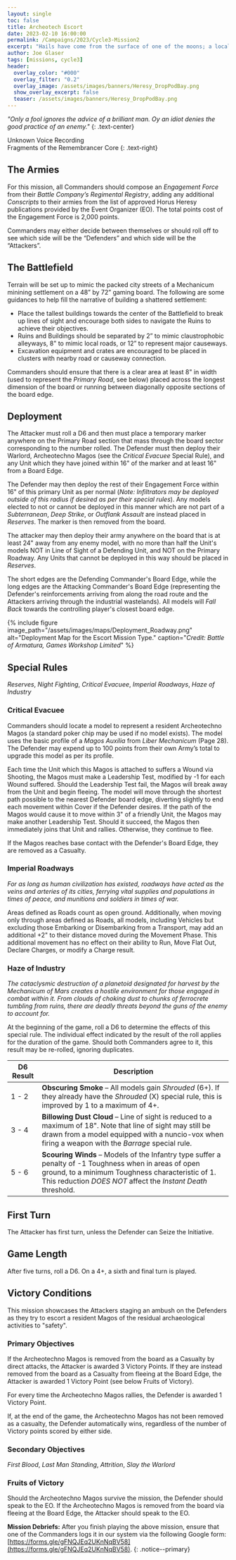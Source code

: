 ```yaml
---
layout: single
toc: false
title: Archeotech Escort
date: 2023-02-10 16:00:00
permalink: /Campaigns/2023/Cycle3-Mission2
excerpt: "Hails have come from the surface of one of the moons; a local Magos of moderate renown is seeking safe escort out system in trade of something unique ..." 
author: Joe Glaser
tags: [missions, cycle3]
header:
  overlay_color: "#000"
  overlay_filter: "0.2"
  overlay_image: /assets/images/banners/Heresy_DropPodBay.png
  show_overlay_excerpt: false
  teaser: /assets/images/banners/Heresy_DropPodBay.png
---
```


*"Only a fool ignores the advice of a brilliant man. Oy an idiot denies the good practice of an enemy."*
{: .text-center}

Unknown Voice Recording <br> Fragments of the Remembrancer Core
{: .text-right}

## The Armies

For this mission, all Commanders should compose an *Engagement Force* from their *Battle Company’s Regimental Registry*, adding any additional *Conscripts* to their armies from the list of approved Horus Heresy publications provided by the Event Organizer (EO). The total points cost of the Engagement Force is 2,000 points.

Commanders may either decide between themselves or should roll off to see which side will be the “Defenders” and which side will be the “Attackers”.

## The Battlefield

Terrain will be set up to mimic the packed city streets of a Mechanicum minining settlement on a 48” by 72” gaming board. The following are some guidances to help fill the narrative of building a shattered settlement:

- Place the tallest buildings towards the center of the Battlefield to break up lines of sight and encourage both sides to navigate the Ruins to achieve their objectives.
- Ruins and Buildings should be separated by 2” to mimic claustrophobic alleyways, 8" to mimic local roads, or 12” to represent major causeways.
- Excavation equipment and crates are encouraged to be placed in clusters with nearby road or causeway connection.

Commanders should ensure that there is a clear area at least 8" in width (used to represent the *Primary Road*, see below) placed across the longest dimension of the board or running between diagonally opposite sections of the board edge.

## Deployment

The Attacker must roll a D6 and then must place a temporary marker anywhere on the Primary Road section that mass through the board sector corresponding to the number rolled. The Defender must then deploy their Warlord,  Archeotechno Magos (see the *Critical Evacuee* Special Rule), and any Unit which they have joined within 16" of the marker and at least 16" from a Board Edge.

The Defender may then deploy the rest of their Engagement Force within 16" of this primary Unit as per normal (*Note: Infiltrators may be deployed outside of this radius if desired as per their special rules*). Any models elected to not or cannot be deployed in this manner which are not part of a *Subterranean*, *Deep Strike*, or *Outflank Assault* are instead placed in *Reserves*. The marker is then removed from the board.

The attacker may then deploy their army anywhere on the board that is at least 24" away from any enemy model, with no more than half the Unit's models NOT in Line of Sight of a Defending Unit, and NOT on the Primary Roadway. Any Units that cannot be deployed in this way should be placed in *Reserves*.

The short edges are the Defending Commander's Board Edge, while the long edges are the Attacking Commander's Board Edge (representing the Defender's reinforcements arriving from along the road route and the Attackers arriving through the industrial wastelands). All models will *Fall Back* towards the controlling player's closest board edge.

{% include figure image_path="/assets/images/maps/Deployment_Roadway.png" alt="Deployment Map for the Escort Mission Type." caption="*Credit: Battle of Armatura, Games Workshop Limited*" %}

## Special Rules

*Reserves*, *Night Fighting*, *Critical Evacuee*, *Imperial Roadways*, *Haze of Industry*

### Critical Evacuee

Commanders should locate a model to represent a resident Archeotechno Magos (a standard poker chip may be used if no model exists). The model uses the basic profile of a *Magos Auxilia* from *Liber Mechanicum* (Page 28). The Defender may expend up to 100 points from their own Army’s total to upgrade this model as per its profile.

Each time the Unit which this Magos is attached to suffers a Wound via Shooting, the Magos must make a Leadership Test, modified by -1 for each Wound suffered. Should the Leadership Test fail, the Magos will break away from the Unit and begin fleeing. The model will move through the shortest path possible to the nearest Defender board edge, diverting slightly to end each movement within Cover if the Defender desires. If the path of the Magos would cause it to move within 3" of a friendly Unit, the Magos may make another Leadership Test. Should it succeed, the Magos then immediately joins that Unit and rallies. Otherwise, they continue to flee.

If the Magos reaches base contact with the Defender's Board Edge, they are removed as a Casualty.

### Imperial Roadways

*For as long as human civilization has existed, roadways have acted as the veins and arteries of its cities, ferrying vital supplies and populations in times of peace, and munitions and soldiers in times of war.*

Areas defined as Roads count as open ground. Additionally, when moving only through areas defined as Roads, all models, including Vehicles but excluding those Embarking or Disembarking from a Transport, may add an additional +2" to their distance moved during the Movement Phase. This additional movement has no effect on their ability to Run, Move Flat Out, Declare Charges, or modify a Charge result.

### Haze of Industry

*The cataclysmic destruction of a planetoid designated for harvest by the Mechanicum of Mars creates a hostile environment for those engaged in combat within it. From clouds of choking dust to chunks of ferrocrete tumbling from ruins, there are deadly threats beyond the guns of the enemy to account for.*

At the beginning of the game, roll a D6 to determine the effects of this special rule. The individual effect indicated by the result of the roll applies for the duration of the game. Should both Commanders agree to it, this result may be re-rolled, ignoring duplicates.

| D6 Result | Description                                                  |
| --------- | ------------------------------------------------------------ |
| 1 - 2     | **Obscuring Smoke** – All models gain *Shrouded* (6+). If they already have the *Shrouded* (X) special rule, this is improved by 1 to a maximum of 4+. |
| 3 - 4     | **Billowing Dust Cloud** – Line of sight is reduced to a maximum of 18". Note that line of sight may still be drawn from a model equipped with a nuncio-vox when firing a weapon with the *Barrage* special rule. |
| 5 - 6     | **Scouring Winds** – Models of the Infantry type suffer a penalty of -1 Toughness when in areas of open ground, to a minimum Toughness characteristic of 1. This reduction *DOES NOT* affect the *Instant Death* threshold. |



## First Turn

The Attacker has first turn, unless the Defender can Seize the Initiative.

## Game Length

After five turns, roll a D6. On a 4+, a sixth and final turn is played.

## Victory Conditions

This mission showcases the Attackers staging an ambush on the Defenders as they try to escort a resident Magos of the residual archaeological activities to "safety".

### Primary Objectives

If the Archeotechno Magos is removed from the board as a Casualty by direct attacks, the Attacker is awarded 3 Victory Points. If they are instead removed from the board as a Casualty from fleeing at the Board Edge, the Attacker is awarded 1 Victory Point (see below Fruits of Victory).

For every time the Archeotechno Magos rallies, the Defender is awarded 1 Victory Point.

If, at the end of the game, the Archeotechno Magos has not been removed as a casualty, the Defender automatically wins, regardless of the number of Victory points scored by either side.

### Secondary Objectives

*First Blood*, *Last Man Standing*, *Attrition*, *Slay the Warlord*

### Fruits of Victory

Should the Archeotechno Magos survive the mission, the Defender should speak to the EO. If the Archeotechno Magos is removed from the board via fleeing at the Board Edge, the Attacker should speak to the EO.

**Mission Debriefs:** After you finish playing the above mission, ensure that one of the Commanders logs it in our system via the following Google form: [https://forms.gle/gFNQJEq2UKnNqBV58](https://forms.gle/gFNQJEq2UKnNqBV58).
{: .notice--primary}
